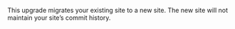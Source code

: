 <Alert title="Note" type="info" >

This upgrade migrates your existing site to a new site. The new site will not maintain your site’s commit history.

</Alert>
